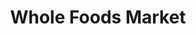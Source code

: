---
title: "Whole Foods Market"
url: /raleigh/whole-foods-market-six-forks-road/
shop: supermarket
---